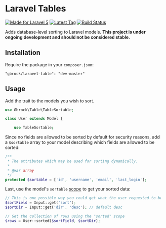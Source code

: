 # Laravel Tables
[![Made for Laravel 5](https://img.shields.io/badge/laravel-5.0-red.svg)](http://laravel.com/)
[![Latest Tag](https://img.shields.io/github/tag/gbrock/laravel-table.svg)](https://github.com/gbrock/laravel-table/releases)
[![Build Status](https://img.shields.io/travis/gbrock/laravel-table.svg)](https://travis-ci.org/gbrock/laravel-table)

Adds database-level sorting to Laravel models.  **This project is under ongoing development and should not be considered stable.**


## Installation

Require the package in your `composer.json`:

```
"gbrock/laravel-table": "dev-master"
```

## Usage

Add the trait to the models you wish to sort.

```php
use Gbrock\Table\TableSortable;

class User extends Model {

	use TableSortable;
```

Since no fields are allowed to be sorted by default for security reasons, add a `$sortable` array to your model 
describing which fields are allowed to be sorted:

```php
/**
 * The attributes which may be used for sorting dynamically.
 *
 * @var array
 */
protected $sortable = ['id', 'username', 'email', 'last_login'];
```

Last, use the model's `sortable` [scope](http://laravel.com/docs/5.0/eloquent#query-scopes) to get your sorted data:

```php
// This is one possible way you could get what the user requested to be sorted.
$sortField = Input::get('sort');
$sortDir = Input::get('dir', 'desc'); // default desc

// Get the collection of rows using the "sorted" scope
$rows = User::sorted($sortField, $sortDir);
```

